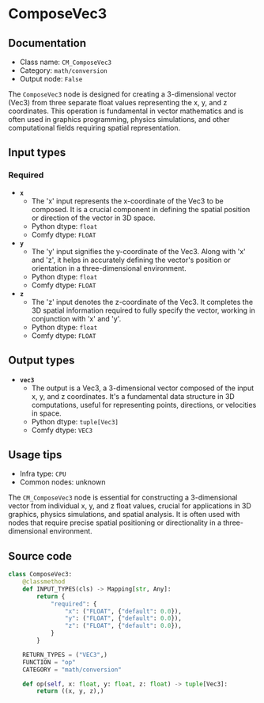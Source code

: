 # ComposeVec3
## Documentation
- Class name: `CM_ComposeVec3`
- Category: `math/conversion`
- Output node: `False`

The `ComposeVec3` node is designed for creating a 3-dimensional vector (Vec3) from three separate float values representing the x, y, and z coordinates. This operation is fundamental in vector mathematics and is often used in graphics programming, physics simulations, and other computational fields requiring spatial representation.
## Input types
### Required
- **`x`**
    - The 'x' input represents the x-coordinate of the Vec3 to be composed. It is a crucial component in defining the spatial position or direction of the vector in 3D space.
    - Python dtype: `float`
    - Comfy dtype: `FLOAT`
- **`y`**
    - The 'y' input signifies the y-coordinate of the Vec3. Along with 'x' and 'z', it helps in accurately defining the vector's position or orientation in a three-dimensional environment.
    - Python dtype: `float`
    - Comfy dtype: `FLOAT`
- **`z`**
    - The 'z' input denotes the z-coordinate of the Vec3. It completes the 3D spatial information required to fully specify the vector, working in conjunction with 'x' and 'y'.
    - Python dtype: `float`
    - Comfy dtype: `FLOAT`
## Output types
- **`vec3`**
    - The output is a Vec3, a 3-dimensional vector composed of the input x, y, and z coordinates. It's a fundamental data structure in 3D computations, useful for representing points, directions, or velocities in space.
    - Python dtype: `tuple[Vec3]`
    - Comfy dtype: `VEC3`
## Usage tips
- Infra type: `CPU`
- Common nodes: unknown

The `CM_ComposeVec3` node is essential for constructing a 3-dimensional vector from individual x, y, and z float values, crucial for applications in 3D graphics, physics simulations, and spatial analysis. It is often used with nodes that require precise spatial positioning or directionality in a three-dimensional environment.
## Source code
```python
class ComposeVec3:
    @classmethod
    def INPUT_TYPES(cls) -> Mapping[str, Any]:
        return {
            "required": {
                "x": ("FLOAT", {"default": 0.0}),
                "y": ("FLOAT", {"default": 0.0}),
                "z": ("FLOAT", {"default": 0.0}),
            }
        }

    RETURN_TYPES = ("VEC3",)
    FUNCTION = "op"
    CATEGORY = "math/conversion"

    def op(self, x: float, y: float, z: float) -> tuple[Vec3]:
        return ((x, y, z),)

```
